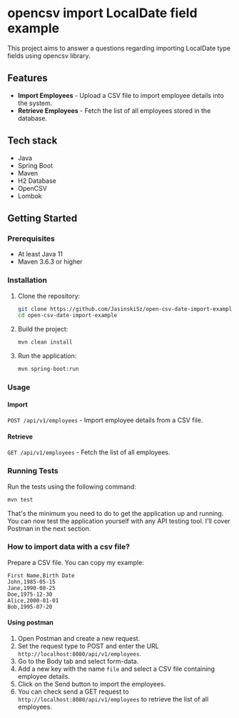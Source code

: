 # opencsv import LocalDate field example

This project aims to answer a questions regarding importing LocalDate type fields using opencsv library.

## Features

- **Import Employees** - Upload a CSV file to import employee details into the system.
- **Retrieve Employees** - Fetch the list of all employees stored in the database.

## Tech stack

- Java
- Spring Boot
- Maven
- H2 Database
- OpenCSV
- Lombok

## Getting Started

### Prerequisites

- At least Java 11
- Maven 3.6.3 or higher

### Installation

1. Clone the repository:
    ```sh
    git clone https://github.com/JasinskiSz/open-csv-date-import-example.git
    cd open-csv-date-import-example
    ```

2. Build the project:
    ```sh
    mvn clean install
    ```

3. Run the application:
    ```sh
    mvn spring-boot:run
    ```

### Usage

#### Import

`POST /api/v1/employees` - Import employee details from a CSV file.

#### Retrieve

`GET /api/v1/employees` - Fetch the list of all employees.

### Running Tests

Run the tests using the following command:
```sh
mvn test
```

That's the minimum you need to do to get the application up and running. You can now test the application yourself with any API testing tool. I'll cover Postman in the next section.

### How to import data with a csv file?

Prepare a CSV file. You can copy my example:
```csv
First Name,Birth Date
John,1985-05-15
Jane,1990-08-25
Doe,1975-12-30
Alice,2000-01-01
Bob,1995-07-20
   ```

#### Using postman

1. Open Postman and create a new request. 
2. Set the request type to POST and enter the URL `http://localhost:8080/api/v1/employees`. 
3. Go to the Body tab and select form-data. 
4. Add a new key with the name `file` and select a CSV file containing employee details. 
5. Click on the Send button to import the employees. 
6. You can check send a GET request to `http://localhost:8080/api/v1/employees` to retrieve the list of all employees.

